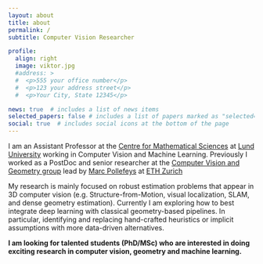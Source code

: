 ```yaml
---
layout: about
title: about
permalink: /
subtitle: Computer Vision Researcher

profile:
  align: right
  image: viktor.jpg
  #address: >
  #  <p>555 your office number</p>
  #  <p>123 your address street</p>
  #  <p>Your City, State 12345</p>

news: true  # includes a list of news items
selected_papers: false # includes a list of papers marked as "selected={true}"
social: true  # includes social icons at the bottom of the page
---
```

I am an Assistant Professor at the [Centre for Mathematical Sciences](https://www.maths.lu.se/english/) at [Lund University](https://www.lunduniversity.lu.se/) working in Computer Vision and Machine Learning. Previously I worked as a PostDoc and senior researcher at the [Computer Vision and Geometry group](https://cvg.ethz.ch) lead by [Marc Pollefeys](https://people.inf.ethz.ch/pomarc/) at [ETH Zurich](https://www.ethz.ch)

My research is mainly focused on robust estimation problems that appear in 3D computer vision (e.g. Structure-from-Motion, visual localization, SLAM, and dense geometry estimation). Currently I am exploring how to best integrate deep learning with classical geometry-based pipelines. In particular, identifying and replacing hand-crafted heuristics or implicit assumptions with more data-driven alternatives.

**I am looking for talented students (PhD/MSc) who are interested in doing exciting research in computer vision, geometry and machine learning.**